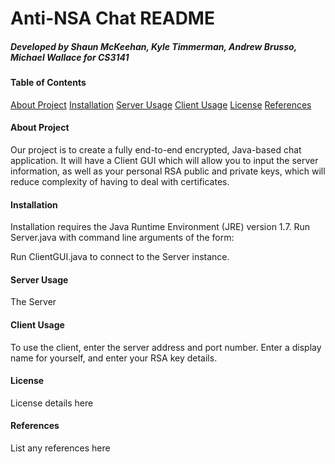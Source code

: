 # Anti-NSA Chat README
##### Developed by Shaun McKeehan, Kyle Timmerman, Andrew Brusso, Michael Wallace for CS3141

#### Table of Contents

[About Project](#about-project) 
[Installation](#installation) 
[Server Usage](#server-usage) 
[Client Usage](#client-usage) 
[License](#license) 
[References](#references) 


#### About Project

Our project is to create a fully end-to-end encrypted, Java-based chat application. It will have a Client GUI which will allow you to input the server information, as well as your personal RSA public and private keys, which will reduce complexity of having to deal with certificates.

#### Installation

Installation requires the Java Runtime Environment (JRE) version 1.7. Run Server.java with command line arguments of the form:


Run ClientGUI.java to connect to the Server instance.

#### Server Usage

The Server 

#### Client Usage

To use the client, enter the server address and port number. Enter a display name for yourself, and enter your RSA key details.

#### License

License details here

#### References

List any references here
